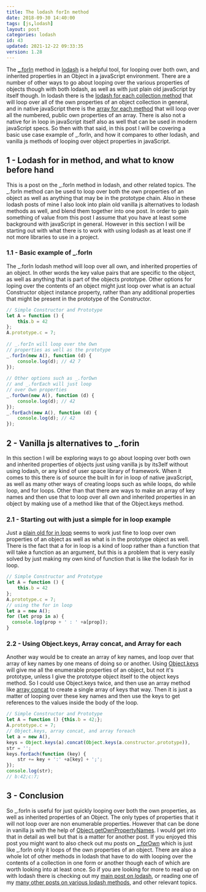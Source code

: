 ```yaml
---
title: The lodash forIn method
date: 2018-09-30 14:40:00
tags: [js,lodash]
layout: post
categories: lodash
id: 43
updated: 2021-12-22 09:33:35
version: 1.28
---
```


The [\_.forIn](https://lodash.com/docs/4.17.4#forIn) method in [lodash](https://lodash.com/) is a helpful tool, for looping over both own, and inherited properties in an Object in a javaScript environment. There are a number of other ways to go about looping over the various properties of objects though with both lodash, as well as with just plain old javaScript by itself though. In lodash there is the [lodash for each collection method](/2017/11/20/lodash_foreach/) that will loop over all of the own properties of an object collection in general, and in native javaScript there is the [array for each method](/2019/02/16/js-javascript-foreach/) that will loop over all the numbered, public own properties of an array. There is also not a native for in loop in javaScript itself also as well that can be used in modern javaScript specs. So then with that said, in this post I will be covering a basic use case example of \_.forIn, and how it compares to other lodash, and vanilla js methods of looping over object properties in javaScript.

<!-- more -->

## 1 - Lodash for in method, and what to know before hand

This is a post on the \_.forIn method in lodash, and other related topics. The \_.forIn method can be used to loop over both the own properties of an object as well as anything that may be in the prototype chain. Also in these lodash posts of mine I also look into plain old vanilla js alternatives to lodash methods as well, and blend them together into one post. In order to gain something of value from this post I assume that you have at least some background with javaScript in general. However in this section I will be starting out with what there is to work with using lodash as at least one if not more libraries to use in a project.

### 1.1 - Basic example of \_.forIn

The \_.forIn lodash method will loop over all own, and inherited properties of an object. In other words the key value pairs that are specific to the object, as well as anything that is part of the objects prototype. Other options for loping over the contents of an object might just loop over what is an actual Constructor object instance property, rather than any additional properties that might be present in the prototype of the Constructor.

```js
// Simple Constructor and Prototype
let A = function () {
    this.b = 42
};
A.prototype.c = 7;
 
// _.forIn will loop over the Own
// properties as well as the prototype
_.forIn(new A(), function (d) {
    console.log(d); // 42 7
});
 
// Other options such as _.forOwn
// and _.forEach will just loop
// over Own properties
_.forOwn(new A(), function (d) {
    console.log(d); // 42
});
_.forEach(new A(), function (d) {
    console.log(d); // 42
});
```

## 2 - Vanilla js alternatives to \_.forin

In this section I will be exploring ways to go about looping over both own and inherited properties of objects just using vanilla js by its3elf without using lodash, or any kind of user space library of framework. When it comes to this there is of source the built in for in loop of native javaScript, as well as many other ways of creating loops such as while loops, do while loop, and for loops. Other than that there are ways to make an array of key names and then use that to loop over all own and inherited properties in an object by making use of a method like that of the Object.keys method.

### 2.1 - Starting out with just a simple for in loop example

Just a [plain old for in loop](https://developer.mozilla.org/en-US/docs/Web/JavaScript/Reference/Statements/for...in) seems to work just fine to loop over own properties of an object as well as what is in the prototype object as well. There is the fact that a for in loop is a kind of loop rather than a function that will take a function as an argument, but this is a problem that is very easily solved by just making my own kind of function that is like the lodash for in loop.

```js
// Simple Constructor and Prototype
let A = function () {
    this.b = 42
};
A.prototype.c = 7;
// using the for in loop
let a = new A();
for (let prop in a) {
  console.log(prop + ' : ' +a[prop]);
}
```

### 2.2 - Using Object.keys, Array concat, and Array for each

Another way would be to create an array of key names, and loop over that array of key names by one means of doing so or another. Using [Object.keys](/2018/12/15/js-object-keys/) will give me all the enumerable properties of an object, but not it's prototype, unless I give the prototype object itself to the object keys method. So I could use Object.keys twice, and then use an array method like [array concat](/2020/07/13/js-array-concat/) to create a single array of keys that way. Then it is just a matter of looping over these key names and then use the keys to get references to the values inside the body of the loop.

```js
// Simple Constructor and Prototype
let A = function () {this.b = 42;};
A.prototype.c = 7;
// Object.keys, array concat, and array foreach
let a = new A(),
keys = Object.keys(a).concat(Object.keys(a.constructor.prototype)),
str = '';
keys.forEach(function (key) {
    str += key + ':' +a[key] + ';';
});
console.log(str);
// b:42;c:7;

```

## 3 - Conclusion

So \_.forIn is useful for just quickly looping over both the own properties, as well as inherited properties of an Object. The only types of properties that it will not loop over are non enumerable properties. However that can be done in vanilla js with the help of [Object.getOwnPropertyNames](https://developer.mozilla.org/en-US/docs/Web/JavaScript/Reference/Global_Objects/Object/getOwnPropertyNames). I would get into that in detail as well but that is a matter for another post. If you enjoyed this post you might want to also check out mu posts on [\_.forOwn](/2017/09/24/lodash_forown/) which is just like \_.forIn only it loops of the own properties of an object. There are also a whole lot of other methods in lodash that have to do with looping over the contents of a collection in one form or another though each of which are worth looking into at least once. So if you are looking for more to read up on with lodash there is checking out my [main post on lodash](/2019/02/15/lodash/), or reading one of my [many other posts on various lodash methods](/categories/lodash/), and other relevant topics.